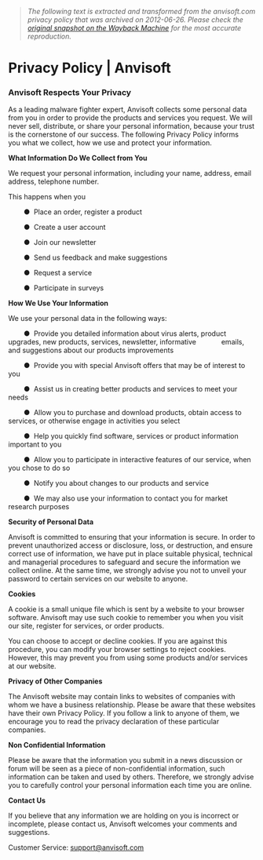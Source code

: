 > *The following text is extracted and transformed from the anvisoft.com privacy policy that was archived on 2012-06-26. Please check the [original snapshot on the Wayback Machine](https://web.archive.org/web/20120626125505id_/http%3A//www.anvisoft.com/about/privacy.html) for the most accurate reproduction.*

# Privacy Policy | Anvisoft

### **Anvisoft Respects Your Privacy**

As a leading malware fighter expert, Anvisoft collects some personal data from you in order to provide the products and services you request. We will never sell, distribute, or share your personal information, because your trust is the cornerstone of our success. The following Privacy Policy informs you what we collect, how we use and protect your information.

 **What Information Do We Collect from You**

We request your personal information, including your name, address, email address, telephone number. 

This happens when you

        ●  Place an order, register a product  


        ●  Create a user account  


        ●  Join our newsletter  


        ●  Send us feedback and make suggestions  


        ●  Request a service  


        ●  Participate in surveys

 **How We Use Your Information**

We use your personal data in the following ways:

        ●  Provide you detailed information about virus alerts, product upgrades, new products, services, newsletter, informative             emails, and suggestions about our products improvements  


        ●  Provide you with special Anvisoft offers that may be of interest to you  


        ●  Assist us in creating better products and services to meet your needs  


        ●  Allow you to purchase and download products, obtain access to services, or otherwise engage in activities you select  


        ●  Help you quickly find software, services or product information important to you  


        ●  Allow you to participate in interactive features of our service, when you chose to do so  


        ●  Notify you about changes to our products and service  


        ●  We may also use your information to contact you for market research purposes

 **Security of Personal Data**

Anvisoft is committed to ensuring that your information is secure. In order to prevent unauthorized access or disclosure, loss, or destruction, and ensure correct use of information, we have put in place suitable physical, technical and managerial procedures to safeguard and secure the information we collect online. At the same time, we strongly advise you not to unveil your password to certain services on our website to anyone.

 **Cookies**  

A cookie is a small unique file which is sent by a website to your browser software. Anvisoft may use such cookie to remember you when you visit our site, register for services, or order products. 

You can choose to accept or decline cookies. If you are against this procedure, you can modify your browser settings to reject cookies. However, this may prevent you from using some products and/or services at our website.

 **Privacy of Other Companies**

The Anvisoft website may contain links to websites of companies with whom we have a business relationship. Please be aware that these websites have their own Privacy Policy. If you follow a link to anyone of them, we encourage you to read the privacy declaration of these particular companies.

 **Non Confidential Information**

Please be aware that the information you submit in a news discussion or forum will be seen as a piece of non-confidential information, such information can be taken and used by others. Therefore, we strongly advise you to carefully control your personal information each time you are online.

 **Contact Us**

If you believe that any information we are holding on you is incorrect or incomplete, please contact us, Anvisoft welcomes your comments and suggestions.

Customer Service: support@anvisoft.com 
